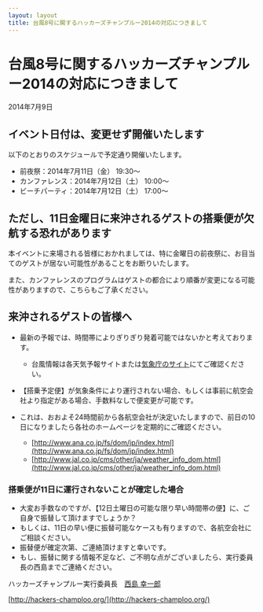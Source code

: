 ```yaml
---
layout: layout
title: 台風8号に関するハッカーズチャンプルー2014の対応につきまして
---
```


# 台風8号に関するハッカーズチャンプルー2014の対応につきまして

2014年7月9日

## イベント日付は、変更せず開催いたします

以下のとおりのスケジュールで予定通り開催いたします。

* 前夜祭：2014年7月11日（金） 19:30〜
* カンファレンス：2014年7月12日（土） 10:00〜
* ビーチパーティ：2014年7月12日（土） 17:00〜


## ただし、11日金曜日に来沖されるゲストの搭乗便が欠航する恐れがあります

本イベントに来場される皆様におかれましては、特に金曜日の前夜祭に、お目当てのゲストが居ない可能性があることをお断りいたします。

また、カンファレンスのプログラムはゲストの都合により順番が変更になる可能性がありますので、こちらもご了承ください。


## 来沖されるゲストの皆様へ

* 最新の予報では、時間帯によりぎりぎり発着可能ではないかと考えております。
  * 台風情報は各天気予報サイトまたは[気象庁のサイト](http://www.jma.go.jp/jp/typh/1408l.html)にてご確認ください。
  
* 【搭乗予定便】が気象条件により運行されない場合、もしくは事前に航空会社より指定がある場合、手数料なしで便変更が可能です。
* これは、おおよそ24時間前から各航空会社が決定いたしますので、前日の10日になりましたら各社のホームページを定期的にご確認ください。
  * [http://www.ana.co.jp/fs/dom/jp/index.html](http://www.ana.co.jp/fs/dom/jp/index.html)
  * [http://www.jal.co.jp/cms/other/ja/weather_info_dom.html](http://www.jal.co.jp/cms/other/ja/weather_info_dom.html)

### 搭乗便が11日に運行されないことが確定した場合

* 大変お手数なのですが、【12日土曜日の可能な限り早い時間帯の便】に、ご自身で振替して頂けますでしょうか？
* もしくは、11日の早い便に振替可能なケースも有りますので、各航空会社にご相談ください。
* 振替便が確定次第、ご連絡頂けますと幸いです。
* もし、振替に関する情報不足など、ご不明な点がございましたら、実行委員長の西島までご連絡ください。


ハッカーズチャンプルー実行委員長　[西島 幸一郎](https://www.facebook.com/nishijima.koichiro)


[http://hackers-champloo.org/](http://hackers-champloo.org/)
